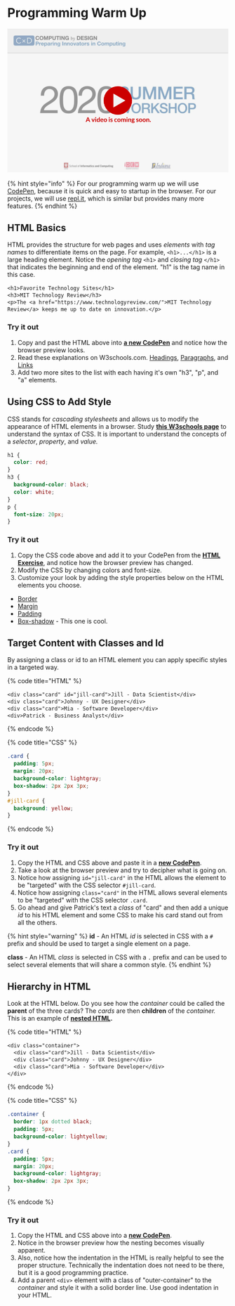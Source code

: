 # Programming Warm Up

![](../../.gitbook/assets/vidcoming-welcome.png)

{% hint style="info" %}
For our programming warm up we will use [CodePen](https://codepen.io), because it is quick and easy to startup in the browser. For our projects, we will use [repl.it](https://repl.it), which is similar but provides many more features.
{% endhint %}

## HTML Basics

HTML provides the structure for web pages and uses _elements_ with _tag names_ to differentiate items on the page. For example, `<h1>...</h1>` is a large heading element. Notice the _opening tag_ `<h1>` and _closing tag_ `</h1>` that indicates the beginning and end of the element. "h1" is the tag name in this case.

```markup
<h1>Favorite Technology Sites</h1>
<h3>MIT Technology Review</h3>
<p>The <a href="https://www.technologyreview.com/">MIT Technology Review</a> keeps me up to date on innovation.</p>
```

### Try it out

1. Copy and past the HTML above into [**a new CodePen**](https://codepen.io/pen/) and notice how the browser preview looks.
2. Read these explanations on W3schools.com. [Headings](https://www.w3schools.com/html/html_headings.asp), [Paragraphs](https://www.w3schools.com/html/html_paragraphs.asp), and [Links](https://www.w3schools.com/html/html_links.asp)
3. Add two more sites to the list with each having it's own "h3", "p", and "a" elements.

## Using CSS to Add Style

CSS stands for _cascading stylesheets_ and allows us to modify the appearance of HTML elements in a browser. Study [**this W3schools page**](https://www.w3schools.com/css/css_syntax.asp) to understand the syntax of CSS. It is important to understand the concepts of a _selector_, _property_, and _value._

```css
h1 {
  color: red;
}
h3 {
  background-color: black;
  color: white;
}
p {
  font-size: 20px;
}
```

### Try it out

1. Copy the CSS code above and add it to your CodePen from the [**HTML Exercise**](https://docs.idew.org/principles-and-practices/principles/programming-principles/html), and notice how the browser preview has changed.
2. Modify the CSS by changing colors and font-size.
3. Customize your look by adding the style properties below on the HTML elements you choose. 

* [Border](https://www.w3schools.com/cssref/pr_border.asp) 
* [Margin](https://www.w3schools.com/cssref/pr_margin.asp) 
* [Padding](https://www.w3schools.com/cssref/pr_padding.asp) 
* [Box-shadow](https://www.w3schools.com/cssref/css3_pr_box-shadow.asp) - This one is cool. 

## Target Content with Classes and Id

By assigning a class or id to an HTML element you can apply specific styles in a targeted way.

{% code title="HTML" %}
```markup
<div class="card" id="jill-card">Jill - Data Scientist</div>
<div class="card">Johnny - UX Designer</div>
<div class="card">Mia - Software Developer</div>
<div>Patrick - Business Analyst</div>
```
{% endcode %}

{% code title="CSS" %}
```css
.card {
  padding: 5px;
  margin: 20px;
  background-color: lightgray;
  box-shadow: 2px 2px 3px;
}
#jill-card {
  background: yellow;
}
```
{% endcode %}

### Try it out

1. Copy the HTML and CSS above and paste it in a [**new CodePen**](https://codepen.io/pen/).
2. Take a look at the browser preview and try to decipher what is going on.
3. Notice how assigning `id="jill-card"` in the HTML allows the element to be "targeted" with the CSS selector `#jill-card`.
4. Notice how assigning `class="card"` in the HTML allows several elements to be "targeted"  with the CSS selector `.card`.
5. Go ahead and give Patrick's text a _class_ of "card" and then add a unique _id_ to his HTML element and some CSS to make his card stand out from all the others. 

{% hint style="warning" %}
**id** - An HTML _id_ is selected in CSS with a `#` prefix and should be used to target a single element on a page.

**class** - An HTML _class_ is selected in CSS with a `.` prefix and can be used to select several elements that will share a common style.
{% endhint %}

## Hierarchy in HTML

Look at the HTML below. Do you see how the _container_ could be called the **parent** of the three cards? The _cards_ are then **children** of the _container._ This is an example of [**nested HTML**](http://www.developphp.com/lib/HTML/Nesting-and-Indenting)**.**

{% code title="HTML" %}
```markup
<div class="container">
  <div class="card">Jill - Data Scientist</div>
  <div class="card">Johnny - UX Designer</div>
  <div class="card">Mia - Software Developer</div>
</div>
```
{% endcode %}

{% code title="CSS" %}
```css
.container {
  border: 1px dotted black;
  padding: 5px;
  background-color: lightyellow;
}
.card {
  padding: 5px;
  margin: 20px;
  background-color: lightgray;
  box-shadow: 2px 2px 3px;
}
```
{% endcode %}

### Try it out

1. Copy the HTML and CSS above into a [**new CodePen**](https://codepen.io/pen/). 
2. Notice in the browser preview how the nesting becomes visually apparent.
3. Also, notice how the indentation in the HTML is really helpful to see the proper structure. Technically the indentation does not need to be there, but it is a good programming practice.
4. Add a parent `<div>` element with a class of "outer-container" to the _container_  and style it with a solid border line. Use good indentation in your HTML.

